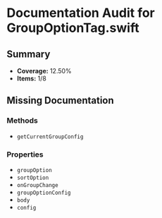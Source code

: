 # Documentation Audit for GroupOptionTag.swift

## Summary

- **Coverage:** 12.50%
- **Items:** 1/8

## Missing Documentation

### Methods
- `getCurrentGroupConfig`

### Properties
- `groupOption`
- `sortOption`
- `onGroupChange`
- `groupOptionConfig`
- `body`
- `config`
